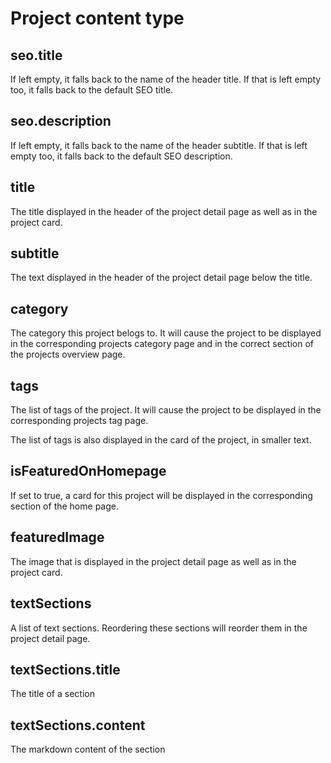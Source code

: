 # Project content type

## seo.title

If left empty, it falls back to the name of the header title. If that is left empty too, it falls back to the default SEO title.

## seo.description

If left empty, it falls back to the name of the header subtitle. If that is left empty too, it falls back to the default SEO description.

## title

The title displayed in the header of the project detail page as well as in the project card.

## subtitle

The text displayed in the header of the project detail page below the title.

## category

The category this project belogs to. It will cause the project to be displayed in the corresponding projects category page and in the correct section of the projects overview page.

## tags

The list of tags of the project. It will cause the project to be displayed in the corresponding projects tag page.

The list of tags is also displayed in the card of the project, in smaller text.

## isFeaturedOnHomepage

If set to true, a card for this project will be displayed in the corresponding section of the home page.

## featuredImage

The image that is displayed in the project detail page as well as in the project card.

## textSections

A list of text sections. Reordering these sections will reorder them in the project detail page.

## textSections.title

The title of a section

## textSections.content

The markdown content of the section
